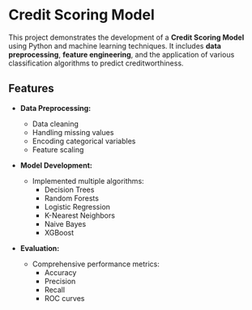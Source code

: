 # **Credit Scoring Model**

This project demonstrates the development of a **Credit Scoring Model** using Python and machine learning techniques. It includes **data preprocessing**, **feature engineering**, and the application of various classification algorithms to predict creditworthiness.

## **Features**

- **Data Preprocessing:**
  - Data cleaning  
  - Handling missing values  
  - Encoding categorical variables  
  - Feature scaling  

- **Model Development:**
  - Implemented multiple algorithms:  
    - Decision Trees  
    - Random Forests  
    - Logistic Regression  
    - K-Nearest Neighbors  
    - Naive Bayes  
    - XGBoost  

- **Evaluation:**
  - Comprehensive performance metrics:  
    - Accuracy  
    - Precision  
    - Recall  
    - ROC curves  
